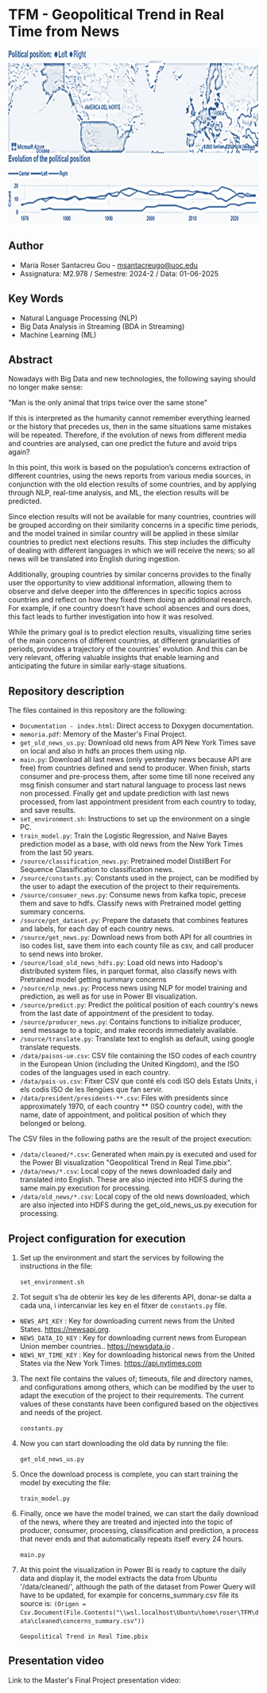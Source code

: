 

# TFM - Geopolitical Trend in Real Time from News

<img src="doc/images/image.png" alt="alt text" style="height: 350px; width: 100%;" />

## Author

  * Maria Roser Santacreu Gou - [msantacreugo@uoc.edu](msantacreugo@uoc.edu)
  * Assignatura: M2.978 / Semestre: 2024-2 / Data: 01-06-2025

## Key Words

* Natural Language Processing (NLP)
* Big Data Analysis in Streaming (BDA in Streaming)
* Machine Learning (ML)

## Abstract

Nowadays with Big Data and new technologies, the following saying should no longer make sense:

"Man is the only animal that trips twice over the same stone"

If this is interpreted as the humanity cannot remember everything learned or the history that precedes us, then in the same situations same mistakes will be repeated.
Therefore, if the evolution of news from different media and countries are analysed, can one predict the future and avoid trips again?

In this point, this work is based on the population’s concerns extraction of different countries, using the news reports from various media sources, in conjunction with the old election results of some countries, and by applying through NLP, real-time analysis, and ML, the election results will be predicted.

Since election results will not be available for many countries, countries will be grouped according on their similarity concerns in a specific time periods, and the model trained in similar country will be applied in these similar countries to predict next elections results. This step includes the difficulty of dealing with different languages in which we will receive the news; so all news will be translated into English during ingestion.

Additionally, grouping countries by similar concerns provides to the finally user the opportunity to view additional information, allowing them to observe and delve deeper into the differences in specific topics across countries and reflect on how they fixed them doing an additional research. For example, if one country doesn’t have school absences and ours does, this fact leads to further investigation into how it was resolved.

While the primary goal is to predict election results, visualizing time series of the main concerns of different countries, at different granularities of periods, provides a trajectory of the countries' evolution. And this can be very relevant, offering valuable insights that enable learning and anticipating the future in similar early-stage situations.


## Repository description

The files contained in this repository are the following:

* `Documentation - index.html`: Direct access to Doxygen documentation.
* `memoria.pdf`: Memory of the Master's Final Project.
* `get_old_news_us.py`: Download old news from API New York Times save on local and also in hdfs an proces them using nlp.
* `main.py`: Download all last news (only yesterday news because API are free) from countries defined and send to producer. When finish, starts consumer and pre-process them, after some time till none received any msg finish consumer and start natural language to process last news non processed. Finally get and update prediction with last news processed, from last appointment president from each country to today, and save results.
* `set_environment.sh`: Instructions to set up the environment on a single PC.
* `train_model.py`: Train the Logistic Regression, and Naive Bayes prediction model as a base, with old news from the New York Times from the last 50 years.
* `/source/classification_news.py`: Pretrained model DistilBert For Sequence Classification to classification news.
* `/source/constants.py`: Constants used in the project, can be modified by the user to adapt the execution of the project to their requirements.
* `/source/consumer_news.py`: Consume news from kafka topic, precese them and save to hdfs. Classify news with Pretrained model getting summary concerns.
* `/source/get_dataset.py`: Prepare the datasets that combines features and labels, for each day of each country news.
* `/source/get_news.py`: Download news from both API for all countries in iso codes list, save them into each county file as csv, and call producer to send news into broker.
* `/source/load_old_news_hdfs.py`: Load old news into Hadoop's distributed system files, in parquet format, also classify news with Pretrained model getting summary concerns
* `/source/nlp_news.py`: Process news using NLP for model training and prediction, as well as for use in Power BI visualization.
* `/source/predict.py`: Predict the political position of each country's news from the last date of appointment of the president to today.
* `/source/producer_news.py`: Contains functions to initialize producer, send message to a topic, and make records immediately available.
* `/source/translate.py`: Translate text to english as default, using google translate requests.
* `/data/paisos-ue.csv`: CSV file containing the ISO codes of each country in the European Union (including the United Kingdom), and the ISO codes of the languages ​​used in each country.
* `/data/pais-us.csv`: Fitxer CSV que conté els codi ISO dels Estats Units, i els codis ISO de les llengües que fan servir.
* `/data/president/presidents-**.csv`: Files with presidents since approximately 1970, of each country ** (ISO country code), with the name, date of appointment, and political position of which they belonged or belong.

The CSV files in the following paths are the result of the project execution:

- `/data/cleaned/*.csv`: Generated when main.py is executed and used for the Power BI visualization "Geopolitical Trend in Real Time.pbix".
- `/data/news/*.csv`: Local copy of the news downloaded daily and translated into English. These are also injected into HDFS during the same main.py execution for processing.
- `/data/old_news/*.csv`: Local copy of the old news downloaded, which are also injected into HDFS during the get_old_news_us.py execution for processing.

## Project configuration for execution

1. Set up the environment and start the services by following the instructions in the file:
    
    `set_environment.sh`

2. Tot seguit s’ha de obtenir les key  de les diferents API, donar-se dalta a cada una, i intercanviar les key en el fitxer de `constants.py` file.

* `NEWS_API_KEY` : Key for downloading current news from the United States. https://newsapi.org.
* `NEWS_DATA_IO_KEY` : Key for downloading current news from European Union member countries.. https://newsdata.io .
* `NEWS_NY_TIME_KEY` : Key for downloading historical news from the United States via the New York Times. https://api.nytimes.com

3. The next file contains the values ​​of; timeouts, file and directory names, and configurations among others, which can be modified by the user to adapt the execution of the project to their requirements. The current values ​​of these constants have been configured based on the objectives and needs of the project.

    `constants.py`

4. Now you can start downloading the old data by running the file:

    `get_old_news_us.py`

5. Once the download process is complete, you can start training the model by executing the file:

    `train_model.py`

6. Finally, once we have the model trained, we can start the daily download of the news, where they are treated and injected into the topic of producer, consumer, processing, classification and prediction, a process that never ends and that automatically repeats itself every 24 hours.

    `main.py`

7. At this point the visualization in Power BI is ready to capture the daily data and display it, the model extracts the data from Ubuntu '/data/cleaned/', although the path of the dataset from Power Query will have to be updated, for example for concerns_summary.csv file its source is: `(Origen = Csv.Document(File.Contents("\\wsl.localhost\Ubuntu\home\roser\TFM\data\cleaned\concerns_summary.csv"))`

    `Geopolitical Trend in Real Time.pbix`

## Presentation video

Link to the Master's Final Project presentation video: []()

